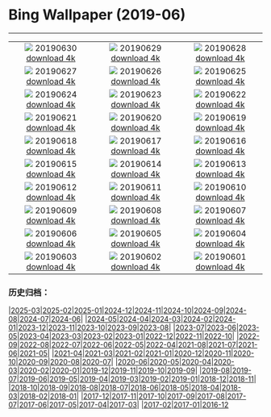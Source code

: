 # Bing Wallpaper (2019-06)
**************
| | | |
| :----: | :----: | :----: |
| ![](https://www.bing.com/th?id=OHR.Pride2019_EN-US5957966998_1920x1080.jpg) 20190630 [download 4k](https://www.bing.com/th?id=OHR.Pride2019_EN-US5957966998_UHD.jpg) | ![](https://www.bing.com/th?id=OHR.BurrowingOwlet_EN-US5825222069_1920x1080.jpg) 20190629 [download 4k](https://www.bing.com/th?id=OHR.BurrowingOwlet_EN-US5825222069_UHD.jpg) | ![](https://www.bing.com/th?id=OHR.Montreux_EN-US5652122855_1920x1080.jpg) 20190628 [download 4k](https://www.bing.com/th?id=OHR.Montreux_EN-US5652122855_UHD.jpg) |
| ![](https://www.bing.com/th?id=OHR.RootBridge_EN-US5546496960_1920x1080.jpg) 20190627 [download 4k](https://www.bing.com/th?id=OHR.RootBridge_EN-US5546496960_UHD.jpg) | ![](https://www.bing.com/th?id=OHR.GlastonburyTor_EN-US5410294627_1920x1080.jpg) 20190626 [download 4k](https://www.bing.com/th?id=OHR.GlastonburyTor_EN-US5410294627_UHD.jpg) | ![](https://www.bing.com/th?id=OHR.SutherlandFalls_EN-US5254268111_1920x1080.jpg) 20190625 [download 4k](https://www.bing.com/th?id=OHR.SutherlandFalls_EN-US5254268111_UHD.jpg) |
| ![](https://www.bing.com/th?id=OHR.PhilippinesFirefly_EN-US5113207566_1920x1080.jpg) 20190624 [download 4k](https://www.bing.com/th?id=OHR.PhilippinesFirefly_EN-US5113207566_UHD.jpg) | ![](https://www.bing.com/th?id=OHR.Gnomesville_EN-US4972983987_1920x1080.jpg) 20190623 [download 4k](https://www.bing.com/th?id=OHR.Gnomesville_EN-US4972983987_UHD.jpg) | ![](https://www.bing.com/th?id=OHR.ManausBasin_EN-US4418838752_1920x1080.jpg) 20190622 [download 4k](https://www.bing.com/th?id=OHR.ManausBasin_EN-US4418838752_UHD.jpg) |
| ![](https://www.bing.com/th?id=OHR.SunVoyager_EN-US4292483884_1920x1080.jpg) 20190621 [download 4k](https://www.bing.com/th?id=OHR.SunVoyager_EN-US4292483884_UHD.jpg) | ![](https://www.bing.com/th?id=OHR.AlaskaEagle_EN-US3628054504_1920x1080.jpg) 20190620 [download 4k](https://www.bing.com/th?id=OHR.AlaskaEagle_EN-US3628054504_UHD.jpg) | ![](https://www.bing.com/th?id=OHR.CherryLaurelMaze_EN-US3512647724_1920x1080.jpg) 20190619 [download 4k](https://www.bing.com/th?id=OHR.CherryLaurelMaze_EN-US3512647724_UHD.jpg) |
| ![](https://www.bing.com/th?id=OHR.HelixPomatia_EN-US3386213495_1920x1080.jpg) 20190618 [download 4k](https://www.bing.com/th?id=OHR.HelixPomatia_EN-US3386213495_UHD.jpg) | ![](https://www.bing.com/th?id=OHR.CrystalBridges_EN-US3284594131_1920x1080.jpg) 20190617 [download 4k](https://www.bing.com/th?id=OHR.CrystalBridges_EN-US3284594131_UHD.jpg) | ![](https://www.bing.com/th?id=OHR.PantheraLeoDad_EN-US3182634358_1920x1080.jpg) 20190616 [download 4k](https://www.bing.com/th?id=OHR.PantheraLeoDad_EN-US3182634358_UHD.jpg) |
| ![](https://www.bing.com/th?id=OHR.ChalkArt_EN-US3110857931_1920x1080.jpg) 20190615 [download 4k](https://www.bing.com/th?id=OHR.ChalkArt_EN-US3110857931_UHD.jpg) | ![](https://www.bing.com/th?id=OHR.ChimneyRock_EN-US4423988302_1920x1080.jpg) 20190614 [download 4k](https://www.bing.com/th?id=OHR.ChimneyRock_EN-US4423988302_UHD.jpg) | ![](https://www.bing.com/th?id=OHR.MachineElephant_EN-US2606847805_1920x1080.jpg) 20190613 [download 4k](https://www.bing.com/th?id=OHR.MachineElephant_EN-US2606847805_UHD.jpg) |
| ![](https://www.bing.com/th?id=OHR.RioGrande_EN-US2523655802_1920x1080.jpg) 20190612 [download 4k](https://www.bing.com/th?id=OHR.RioGrande_EN-US2523655802_UHD.jpg) | ![](https://www.bing.com/th?id=OHR.CrackingArt_EN-US2386428540_1920x1080.jpg) 20190611 [download 4k](https://www.bing.com/th?id=OHR.CrackingArt_EN-US2386428540_UHD.jpg) | ![](https://www.bing.com/th?id=OHR.PontadaPiedade_EN-US2259458869_1920x1080.jpg) 20190610 [download 4k](https://www.bing.com/th?id=OHR.PontadaPiedade_EN-US2259458869_UHD.jpg) |
| ![](https://www.bing.com/th?id=OHR.CrownFountain_EN-US2176724041_1920x1080.jpg) 20190609 [download 4k](https://www.bing.com/th?id=OHR.CrownFountain_EN-US2176724041_UHD.jpg) | ![](https://www.bing.com/th?id=OHR.Biorocks_EN-US2105531029_1920x1080.jpg) 20190608 [download 4k](https://www.bing.com/th?id=OHR.Biorocks_EN-US2105531029_UHD.jpg) | ![](https://www.bing.com/th?id=OHR.DoughnutDay_EN-US0218386243_1920x1080.jpg) 20190607 [download 4k](https://www.bing.com/th?id=OHR.DoughnutDay_EN-US0218386243_UHD.jpg) |
| ![](https://www.bing.com/th?id=OHR.MulberryArtificialHarbour_EN-US4938005411_1920x1080.jpg) 20190606 [download 4k](https://www.bing.com/th?id=OHR.MulberryArtificialHarbour_EN-US4938005411_UHD.jpg) | ![](https://www.bing.com/th?id=OHR.PeruvianRainforest_EN-US4826244876_1920x1080.jpg) 20190605 [download 4k](https://www.bing.com/th?id=OHR.PeruvianRainforest_EN-US4826244876_UHD.jpg) | ![](https://www.bing.com/th?id=OHR.VastPalmGrove_EN-US4704093653_1920x1080.jpg) 20190604 [download 4k](https://www.bing.com/th?id=OHR.VastPalmGrove_EN-US4704093653_UHD.jpg) |
| ![](https://www.bing.com/th?id=OHR.HeligolandSealPup_EN-US4560370617_1920x1080.jpg) 20190603 [download 4k](https://www.bing.com/th?id=OHR.HeligolandSealPup_EN-US4560370617_UHD.jpg) | ![](https://www.bing.com/th?id=OHR.BassRock_EN-US4445778616_1920x1080.jpg) 20190602 [download 4k](https://www.bing.com/th?id=OHR.BassRock_EN-US4445778616_UHD.jpg) | ![](https://www.bing.com/th?id=OHR.HighTrestleTrail_EN-US4329190913_1920x1080.jpg) 20190601 [download 4k](https://www.bing.com/th?id=OHR.HighTrestleTrail_EN-US4329190913_UHD.jpg) |

### 历史归档：

|[2025-03](bing/2025-03/2025-03.md)|[2025-02](bing/2025-02/2025-02.md)|[2025-01](bing/2025-01/2025-01.md)|[2024-12](bing/2024-12/2024-12.md)|[2024-11](bing/2024-11/2024-11.md)|[2024-10](bing/2024-10/2024-10.md)|[2024-09](bing/2024-09/2024-09.md)|[2024-08](bing/2024-08/2024-08.md)|[2024-07](bing/2024-07/2024-07.md)|[2024-06](bing/2024-06/2024-06.md)|
|[2024-05](bing/2024-05/2024-05.md)|[2024-04](bing/2024-04/2024-04.md)|[2024-03](bing/2024-03/2024-03.md)|[2024-02](bing/2024-02/2024-02.md)|[2024-01](bing/2024-01/2024-01.md)|[2023-12](bing/2023-12/2023-12.md)|[2023-11](bing/2023-11/2023-11.md)|[2023-10](bing/2023-10/2023-10.md)|[2023-09](bing/2023-09/2023-09.md)|[2023-08](bing/2023-08/2023-08.md)|
|[2023-07](bing/2023-07/2023-07.md)|[2023-06](bing/2023-06/2023-06.md)|[2023-05](bing/2023-05/2023-05.md)|[2023-04](bing/2023-04/2023-04.md)|[2023-03](bing/2023-03/2023-03.md)|[2023-02](bing/2023-02/2023-02.md)|[2023-01](bing/2023-01/2023-01.md)|[2022-12](bing/2022-12/2022-12.md)|[2022-11](bing/2022-11/2022-11.md)|[2022-10](bing/2022-10/2022-10.md)|
|[2022-09](bing/2022-09/2022-09.md)|[2022-08](bing/2022-08/2022-08.md)|[2022-07](bing/2022-07/2022-07.md)|[2022-06](bing/2022-06/2022-06.md)|[2022-05](bing/2022-05/2022-05.md)|[2022-04](bing/2022-04/2022-04.md)|[2021-08](bing/2021-08/2021-08.md)|[2021-07](bing/2021-07/2021-07.md)|[2021-06](bing/2021-06/2021-06.md)|[2021-05](bing/2021-05/2021-05.md)|
|[2021-04](bing/2021-04/2021-04.md)|[2021-03](bing/2021-03/2021-03.md)|[2021-02](bing/2021-02/2021-02.md)|[2021-01](bing/2021-01/2021-01.md)|[2020-12](bing/2020-12/2020-12.md)|[2020-11](bing/2020-11/2020-11.md)|[2020-10](bing/2020-10/2020-10.md)|[2020-09](bing/2020-09/2020-09.md)|[2020-08](bing/2020-08/2020-08.md)|[2020-07](bing/2020-07/2020-07.md)|
|[2020-06](bing/2020-06/2020-06.md)|[2020-05](bing/2020-05/2020-05.md)|[2020-04](bing/2020-04/2020-04.md)|[2020-03](bing/2020-03/2020-03.md)|[2020-02](bing/2020-02/2020-02.md)|[2020-01](bing/2020-01/2020-01.md)|[2019-12](bing/2019-12/2019-12.md)|[2019-11](bing/2019-11/2019-11.md)|[2019-10](bing/2019-10/2019-10.md)|[2019-09](bing/2019-09/2019-09.md)|
|[2019-08](bing/2019-08/2019-08.md)|[2019-07](bing/2019-07/2019-07.md)|[2019-06](bing/2019-06/2019-06.md)|[2019-05](bing/2019-05/2019-05.md)|[2019-04](bing/2019-04/2019-04.md)|[2019-03](bing/2019-03/2019-03.md)|[2019-02](bing/2019-02/2019-02.md)|[2019-01](bing/2019-01/2019-01.md)|[2018-12](bing/2018-12/2018-12.md)|[2018-11](bing/2018-11/2018-11.md)|
|[2018-10](bing/2018-10/2018-10.md)|[2018-09](bing/2018-09/2018-09.md)|[2018-08](bing/2018-08/2018-08.md)|[2018-07](bing/2018-07/2018-07.md)|[2018-06](bing/2018-06/2018-06.md)|[2018-05](bing/2018-05/2018-05.md)|[2018-04](bing/2018-04/2018-04.md)|[2018-03](bing/2018-03/2018-03.md)|[2018-02](bing/2018-02/2018-02.md)|[2018-01](bing/2018-01/2018-01.md)|
|[2017-12](bing/2017-12/2017-12.md)|[2017-11](bing/2017-11/2017-11.md)|[2017-10](bing/2017-10/2017-10.md)|[2017-09](bing/2017-09/2017-09.md)|[2017-08](bing/2017-08/2017-08.md)|[2017-07](bing/2017-07/2017-07.md)|[2017-06](bing/2017-06/2017-06.md)|[2017-05](bing/2017-05/2017-05.md)|[2017-04](bing/2017-04/2017-04.md)|[2017-03](bing/2017-03/2017-03.md)|
|[2017-02](bing/2017-02/2017-02.md)|[2017-01](bing/2017-01/2017-01.md)|[2016-12](bing/2016-12/2016-12.md)